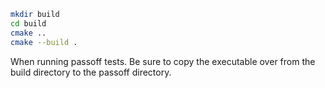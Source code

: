 ```sh
mkdir build
cd build
cmake ..
cmake --build .
```

When running passoff tests. Be sure to copy the executable over from
the build directory to the passoff directory.